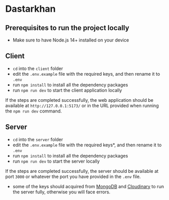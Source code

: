 # Dastarkhan

## Prerequisites to run the project locally

- Make sure to have Node.js 14+ installed on your device

## Client

- `cd` into the `client` folder
- edit the `.env.example` file with the required keys, and then rename it to `.env`
- run `npm install` to install all the dependency packages
- run `npm run dev` to start the client application locally

If the steps are completed successfully, the web application should be available at `http://127.0.0.1:5173/` or in the URL provided when running the `npm run dev` command.

## Server

- `cd` into the `server` folder
- edit the `.env.example` file with the required keys\*, and then rename it to `.env`
- run `npm install` to install all the dependency packages
- run `npm run dev` to start the server locally

If the steps are completed successfully, the server should be available at port `3000` or whatever the port you have provided in the `.env` file.

- some of the keys should acquired from [MongoDB](https://www.mongodb.com/) and [Cloudinary](https://cloudinary.com/) to run the server fully, otherwise you will face errors.

